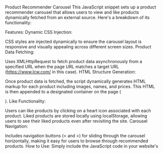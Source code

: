 Product Recommender Carousel
This JavaScript snippet sets up a product recommender carousel that allows users to view and like products dynamically fetched from an external source. Here's a breakdown of its functionality:

Features:
Dynamic CSS Injection:

CSS styles are injected dynamically to ensure the carousel layout is responsive and visually appealing across different screen sizes.
Product Data Fetching:

Uses XMLHttpRequest to fetch product data asynchronously from a specified URL when the page URL matches a target URL (https://www.lcw.com/ in this case).
HTML Structure Generation:

Once product data is fetched, the script dynamically generates HTML markup for each product including images, names, and prices. This HTML is then appended to a designated container on the page (<div class="product-detail">).
Like Functionality:

Users can like products by clicking on a heart icon associated with each product. Liked products are stored locally using localStorage, allowing users to see their liked products even after revisiting the site.
Carousel Navigation:

Includes navigation buttons (< and >) for sliding through the carousel horizontally, making it easy for users to browse through recommended products.
How to Use:
Simply include the JavaScript code in your website's <script> tags or as a separate JS file.
Ensure the target URL (https://www.lcw.com/ in this case) matches where you want to display the product recommender carousel.
Customize CSS styles or product data URLs as per your specific requirements.
Dependencies:
None. The script uses native JavaScript (no external libraries) for fetching data, DOM manipulation, and local storage management.
Compatibility:
Designed to work across modern browsers that support ES6 JavaScript features and XMLHttpRequest.
"# Product-Recommender-Carousel" 
